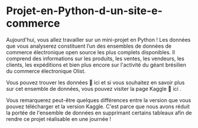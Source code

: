 # Projet-en-Python-d-un-site-e-commerce
 
Aujourd'hui, vous allez travailler sur un mini-projet en Python ! Les données que vous analyserez constituent l’un des ensembles de données de commerce électronique open source les plus complets disponibles. Il comprend des informations sur les produits, les ventes, les vendeurs, les clients, les expéditions et bien plus encore sur l'activité du géant brésilien du commerce électronique Olist.

Vous pouvez trouver les données 🔗 ici et si vous souhaitez en savoir plus sur cet ensemble de données, vous pouvez visiter la page Kaggle 🔗 ici .

Vous remarquerez peut-être quelques différences entre la version que vous pouvez télécharger et la version Kaggle. C'est parce que nous avons réduit la portée de l'ensemble de données en supprimant certains tableaux afin de rendre ce projet réalisable en une journée !

